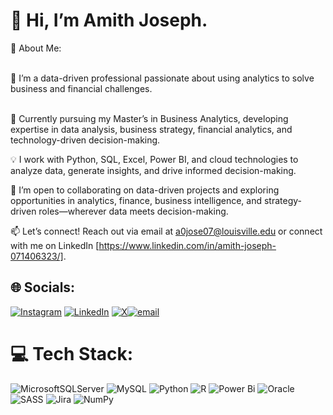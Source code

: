 

# 👋 Hi, I’m Amith Joseph.
💫 About Me:

<br>👀 I’m a data-driven professional passionate about using analytics to solve business and financial challenges.

<br>🌱 Currently pursuing my Master’s in Business Analytics, developing expertise in data analysis, business strategy, financial analytics, and technology-driven decision-making.<br>

💡 I work with Python, SQL, Excel, Power BI, and cloud technologies to analyze data, generate insights, and drive informed decision-making.<br>

💞️ I’m open to collaborating on data-driven projects and exploring opportunities in analytics, finance, business intelligence, and strategy-driven roles—wherever data meets decision-making.<br>

📫 Let’s connect! Reach out via email at a0jose07@louisville.edu or connect with me on LinkedIn [https://www.linkedin.com/in/amith-joseph-071406323/].


## 🌐 Socials:
[![Instagram](https://img.shields.io/badge/Instagram-%23E4405F.svg?logo=Instagram&logoColor=white)](https://instagram.com/_amithjoseph_) [![LinkedIn](https://img.shields.io/badge/LinkedIn-%230077B5.svg?logo=linkedin&logoColor=white)](https://linkedin.com/in/https://www.linkedin.com/in/amith-joseph-071406323/) [![X](https://img.shields.io/badge/X-black.svg?logo=X&logoColor=white)](https://x.com/@JosephAmith)[![email](https://img.shields.io/badge/Email-D14836?logo=gmail&logoColor=white)](mailto:a0jose07@louisville.edu) 

# 💻 Tech Stack:
![MicrosoftSQLServer](https://img.shields.io/badge/Microsoft%20SQL%20Server-CC2927?style=for-the-badge&logo=microsoft%20sql%20server&logoColor=white) ![MySQL](https://img.shields.io/badge/mysql-4479A1.svg?style=for-the-badge&logo=mysql&logoColor=white) ![Python](https://img.shields.io/badge/python-3670A0?style=for-the-badge&logo=python&logoColor=ffdd54) ![R](https://img.shields.io/badge/r-%23276DC3.svg?style=for-the-badge&logo=r&logoColor=white) ![Power Bi](https://img.shields.io/badge/power_bi-F2C811?style=for-the-badge&logo=powerbi&logoColor=black) ![Oracle](https://img.shields.io/badge/Oracle-F80000?style=for-the-badge&logo=oracle&logoColor=white) ![SASS](https://img.shields.io/badge/SASS-hotpink.svg?style=for-the-badge&logo=SASS&logoColor=white) ![Jira](https://img.shields.io/badge/jira-%230A0FFF.svg?style=for-the-badge&logo=jira&logoColor=white) ![NumPy](https://img.shields.io/badge/numpy-%23013243.svg?style=for-the-badge&logo=numpy&logoColor=white)


<!-- Proudly created with GPRM ( https://gprm.itsvg.in ) -->


<!--
**amithjoseph777/amithjoseph777** is a ✨ _special_ ✨ repository because its `README.md` (this file) appears on your GitHub profile.

Here are some ideas to get you started:

- 🔭 I’m currently working on ...
- 🌱 I’m currently learning ...
- 👯 I’m looking to collaborate on ...
- 🤔 I’m looking for help with ...
- 💬 Ask me about ...
- 📫 How to reach me: ...
- 😄 Pronouns: ...
- ⚡ Fun fact: ...
-->
